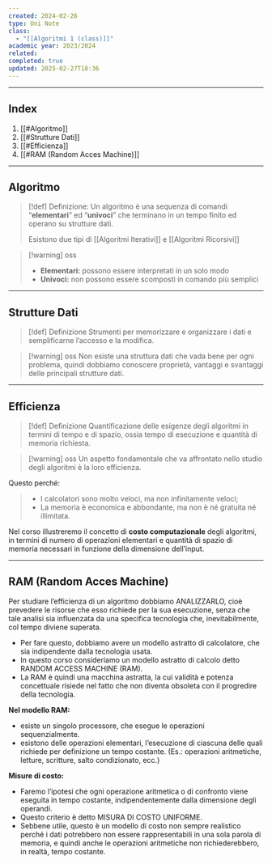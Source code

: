 ```yaml
---
created: 2024-02-26
type: Uni Note
class:
  - "[[Algoritmi 1 (class)]]"
academic year: 2023/2024
related: 
completed: true
updated: 2025-02-27T18:36
---
```

---
## Index
1. [[#Algoritmo]]
2. [[#Strutture Dati]]
3. [[#Efficienza]]
4. [[#RAM (Random Acces Machine)]]

---
## Algoritmo

>[!def] Definizione:
>Un algoritmo è una sequenza di comandi “**elementari**” ed “**univoci**” che
terminano in un tempo finito ed operano su strutture dati.
>
> Esistono due tipi di [[Algoritmi Iterativi]] e [[Algoritmi Ricorsivi]]

>[!warning] oss
>- **Elementari:** possono essere interpretati in un solo modo
>- **Univoci:** non possono essere scomposti in comando più semplici

---
## Strutture Dati

>[!def] Definizione
> Strumenti per memorizzare e organizzare i dati e semplificarne l’accesso e la modifica.

>[!warning] oss
>Non esiste una struttura dati che vada bene per ogni problema, quindi dobbiamo
conoscere proprietà, vantaggi e svantaggi delle principali strutture dati.

---
## Efficienza

>[!def] Definizione
> Quantificazione delle esigenze degli algoritmi in termini di tempo e di spazio, ossia tempo di esecuzione e quantità di memoria
richiesta.

>[!warning] oss
>Un aspetto fondamentale che va affrontato nello studio degli algoritmi è la
loro efficienza.
>
Questo perché:
>-  I calcolatori sono molto veloci, ma non infinitamente veloci;
>- La memoria è economica e abbondante, ma non è né gratuita né illimitata.
>
Nel corso illustreremo il concetto di **costo computazionale** degli algoritmi,
in termini di numero di operazioni elementari e quantità di spazio di memoria
necessari in funzione della dimensione dell’input.

---
## RAM (Random Acces Machine)

Per studiare l’efficienza di un algoritmo dobbiamo ANALIZZARLO, cioè prevedere le risorse che esso richiede per la sua esecuzione, senza che tale analisi sia influenzata da una specifica tecnologia che, inevitabilmente, col tempo diviene superata.
- Per fare questo, dobbiamo avere un modello astratto di calcolatore, che sia indipendente dalla tecnologia usata.
- In questo corso consideriamo un modello astratto di calcolo detto RANDOM ACCESS MACHINE (RAM).
- La RAM è quindi una macchina astratta, la cui validità e potenza concettuale risiede nel fatto che non diventa obsoleta con il progredire della tecnologia.

**Nel modello RAM:**
- esiste un singolo processore, che esegue le operazioni sequenzialmente.
- esistono delle operazioni elementari, l’esecuzione di ciascuna delle quali richiede per definizione un tempo costante. (Es.: operazioni aritmetiche, letture, scritture, salto condizionato, ecc.)

**Misure di costo:**
- Faremo l’ipotesi che ogni operazione aritmetica o di confronto viene eseguita in tempo costante, indipendentemente dalla dimensione degli operandi.
- Questo criterio è detto MISURA DI COSTO UNIFORME.
- Sebbene utile, questo è un modello di costo non sempre realistico perché i dati potrebbero non essere rappresentabili in una sola parola di memoria, e quindi anche le operazioni aritmetiche non richiederebbero, in realtà, tempo costante.